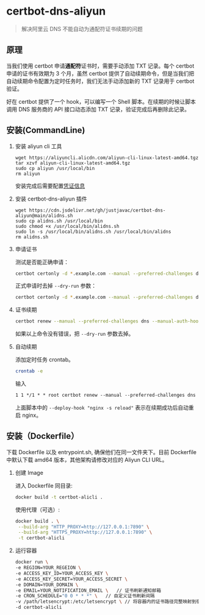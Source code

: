# certbot-dns-aliyun

> 解决阿里云 DNS 不能自动为通配符证书续期的问题

## 原理

当我们使用 certbot 申请**通配符**证书时，需要手动添加 TXT 记录。每个 certbot
申请的证书有效期为 3 个月，虽然 certbot
提供了自动续期命令，但是当我们把自动续期命令配置为定时任务时，我们无法手动添加新的
TXT 记录用于 certbot 验证。

好在 certbot 提供了一个 hook，可以编写一个 Shell 脚本。在续期的时候让脚本调用
DNS 服务商的 API 接口动态添加 TXT 记录，验证完成后再删除此记录。

## 安装(CommandLine)

1. 安装 aliyun cli 工具

   ```shell
   wget https://aliyuncli.alicdn.com/aliyun-cli-linux-latest-amd64.tgz
   tar xzvf aliyun-cli-linux-latest-amd64.tgz
   sudo cp aliyun /usr/local/bin
   rm aliyun
   ```

   安装完成后需要配置[凭证信息](https://help.aliyun.com/document_detail/110341.html)

2. 安装 certbot-dns-aliyun 插件

   ```shell
   wget https://cdn.jsdelivr.net/gh/justjavac/certbot-dns-aliyun@main/alidns.sh
   sudo cp alidns.sh /usr/local/bin
   sudo chmod +x /usr/local/bin/alidns.sh
   sudo ln -s /usr/local/bin/alidns.sh /usr/local/bin/alidns
   rm alidns.sh
   ```

3. 申请证书

   测试是否能正确申请：

   ```sh
   certbot certonly -d *.example.com --manual --preferred-challenges dns --manual-auth-hook "alidns" --manual-cleanup-hook "alidns clean" --dry-run
   ```

   正式申请时去掉 `--dry-run` 参数：

   ```sh
   certbot certonly -d *.example.com --manual --preferred-challenges dns --manual-auth-hook "alidns" --manual-cleanup-hook "alidns clean"
   ```

4. 证书续期

   ```sh
   certbot renew --manual --preferred-challenges dns --manual-auth-hook "alidns" --manual-cleanup-hook "alidns clean" --dry-run
   ```

   如果以上命令没有错误，把 `--dry-run` 参数去掉。

5. 自动续期

   添加定时任务 crontab。

   ```sh
   crontab -e
   ```

   输入

   ```txt
   1 1 */1 * * root certbot renew --manual --preferred-challenges dns --manual-auth-hook "alidns" --manual-cleanup-hook "alidns clean" --deploy-hook "nginx -s reload"
   ```

   上面脚本中的 `--deploy-hook "nginx -s reload"` 表示在续期成功后自动重启
   nginx。

## 安装（Dockerfile）

下载 Dockerfile 以及 entrypoint.sh, 确保他们在同一文件夹下。目前 Dockerfile
中默认下载 amd64 版本，其他架构请修改对应的 Aliyun CLI URL。

1. 创建 Image

   进入 Dockerfile 同目录:
   ```sh
   docker build -t certbot-alicli .
   ```

   使用代理（可选）:
   ```sh
   docker build . \
    --build-arg "HTTP_PROXY=http://127.0.0.1:7890" \
    --build-arg "HTTPS_PROXY=http://127.0.0.1:7890" \
    -t certbot-alicli
   ```
2. 运行容器
   ```sh
   docker run \
   -e REGION=YOUR_REGEION \
   -e ACCESS_KEY_ID=YOUR_ACCESS_KEY \
   -e ACCESS_KEY_SECRET=YOUR_ACCESS_SECRET \
   -e DOMAIN=YOUR_DOMAIN \
   -e EMAIL=YOUR_NOTIFICATION_EMAIL \   // 证书刷新通知邮箱
   -e CRON_SCHEDULE="0 0 * * *" \   // 自定义证书刷新间隔
   -v /path/letsencrypt:/etc/letsencrypt \ // 将容器内的证书路径完整映射到宿主机
   -d certbot-alicli
   ```
